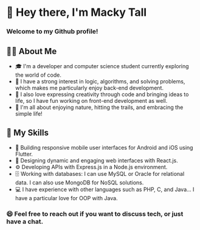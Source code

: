 # 👋 Hey there, I'm Macky Tall

### Welcome to my Github profile!

## 👨‍💻 About Me
- 🎓 I'm a developer and computer science student currently exploring the world of code. 
- 🤖 I have a strong interest in logic, algorithms, and solving problems, which makes me particularly enjoy back-end development. 
- 🎨 I also love expressing creativity through code and bringing ideas to life, so I have fun working on front-end development as well.
- 🌿 I'm all about enjoying nature, hitting the trails, and embracing the simple life!

## 🚀 My Skills
- 📱 Building responsive mobile user interfaces for Android and iOS using Flutter.
- 🎨 Designing dynamic and engaging web interfaces with React.js.
- ⚙️ Developing APIs with Express.js in a Node.js environment.
- 🗄️ Working with databases: I can use MySQL or Oracle for relational data. I can also use MongoDB for NoSQL solutions.
- 💻 I have experience with other languages such as PHP, C, and Java... I have a particular love for OOP with Java.
  

###  😄 Feel free to reach out if you want to discuss tech, or just have a chat.

<!--
- 🔭 I’m currently working on ...
- 🌱 I’m currently learning ...
- 👯 I’m looking to collaborate on ...
- 🤔 I’m looking for help with ...
- 💬 Ask me about ...
- 📫 How to reach me: ...
- 😄 Pronouns: ...
- ⚡ Fun fact: ...
-->
